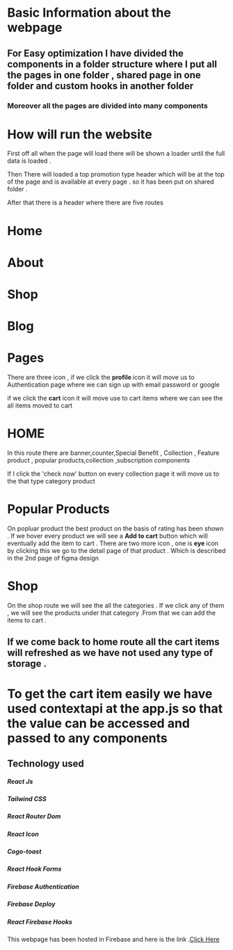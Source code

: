 # Basic Information about the webpage


## For Easy optimization I have divided the components in a folder structure where I put all the pages in one folder , shared page in one folder and custom hooks in another folder
### Moreover all the pages are divided into many components

# How will run the website
<P>First off all when the page will load there will be shown a loader until the full data is loaded . </p>
<p>Then There will loaded a top promotion type header which will be at the top of the page and is available at every page . so it has been put on shared folder .</p>
<p>After that there is a header where there are five routes 


</p>
<h1>Home</h1> 
<h1>About</h1> 
<h1>Shop</h1> 
<h1>Blog</h1> 
<h1>Pages</h1> 

There are three icon , if we click the <b>profile </b> icon it will move us to Authentication page where we can sign up with email password or google

if we click the <b>cart</b> icon it will move use to cart items where we can see the all items moved to cart


# HOME
<p>In this route there are banner,counter,Special Benefit , Collection , Feature product , popular products,collection ,subscription components </p>
<p>If I click the 'check now' button on every collection page it will move us to the that type category product</p>

<h1>Popular Products</h1>
<p>On popluar product the best product on the basis of rating has been shown . If we hover every product we will see a <b>Add to cart</b> button which will eventually add the item to cart . There are two more icon , one is <b>eye </b> icon by clicking this we go to the detail page of that product . Which is described in the 2nd page of figma design</p>

# Shop
<p>On the shop route we will see the all the categories . If we click any of them , we will see the products under that category .From that we can add the items to cart .  </p>



## If we come back to home route all the cart items will refreshed as we have not used any type of storage . 

# To get the cart item easily we have used contextapi at the app.js so that the value can be accessed and passed to any components




## Technology used
##### React Js
##### Tailwind CSS
##### React Router Dom
##### React Icon
##### Cogo-toast
##### React Hook Forms
##### Firebase Authentication
##### Firebase Deploy
##### React Firebase Hooks


This webpage has been hosted in Firebase and here is the link .[Click Here](https://fungshon-ecommerce.web.app/)
